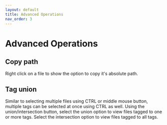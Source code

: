```yaml
---
layout: default
title: Advanced Operations
nav_order: 3
---
```


# Advanced Operations

## Copy path
Right click on a file to show the option to copy it's absolute path.

## Tag union
Similar to selecting multiple files using CTRL or middle mouse button, multiple tags can be selected at once using CTRL as well. Using the union/intersection button, select the union option to view files tagged to one or more tags. Select the intersection option to view files tagged to all tags.
